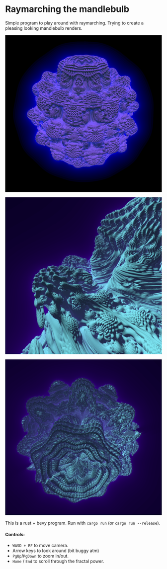 # Raymarching the mandlebulb

Simple program to play around with raymarching. Trying to create a pleasing looking mandlebulb renders.

![image1](./images/fractal3.png)

![image2](./images/fractal2.png)

![image3](./images/fractal1.png)

This is a rust + bevy program. Run with `cargo run` (or `cargo run --release`).

#### Controls:

- `WASD + RF` to move camera.
- Arrow keys to look around (bit buggy atm)
- `PgUp`/`PgDown` to zoom in/out.
- `Home` / `End` to scroll through the fractal power.
